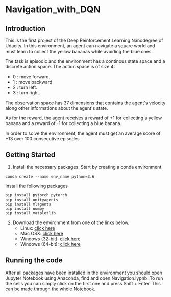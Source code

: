 # Navigation_with_DQN

## Introduction

This is the first project of the Deep Reinforcement Learning Nanodegree of Udacity. In this environment, an agent can navigate a square world and must learn to collect the yellow bananas while avoiding the blue ones.

The task is episodic and the environment has a continous state space and a discrete action space.
The action space is of size 4:
* 0 : move forward.
* 1 : move backward.
* 2 : turn left.
* 3 : turn right.

The observation space has 37 dimensions that contains the agent's velocity along other informations about the agent's state.

As for the reward, the agent receives a reward of +1 for collecting a yellow banana and a reward of -1 for collecting a blue banana.

In order to solve the environment, the agent must get an average score of +13 over 100 consecutive episodes.

## Getting Started
1. Install the necessary packages. 
   Start by creating a conda environment.

```
conda create --name env_name python=3.6
```
Install the following packages
 ```
pip install pytorch pytorch
pip install unityagents
pip install mlagents
pip install numpy
pip install matplotlib
```
2. Download the environment from one of the links below.
    - Linux: [click here](https://s3-us-west-1.amazonaws.com/udacity-drlnd/P1/Banana/Banana_Linux.zip)
    - Mac OSX: [click here](https://s3-us-west-1.amazonaws.com/udacity-drlnd/P1/Banana/Banana.app.zip)
    - Windows (32-bit): [click here](https://s3-us-west-1.amazonaws.com/udacity-drlnd/P1/Banana/Banana_Windows_x86.zip)
    - Windows (64-bit): [click here](https://s3-us-west-1.amazonaws.com/udacity-drlnd/P1/Banana/Banana_Windows_x86_64.zip)

## Running the code
After all packages have been installed in the environment you should open Jupyter Notebook using Anaconda, find and open Navigation.iypnb. To run the cells you can simply click on the first one and press Shift + Enter. This can be made through the whole Notebook.
 
